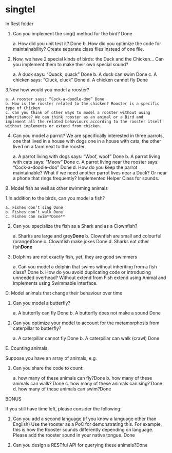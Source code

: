 # singtel
In Rest folder
1. Can you implement the sing() method for the bird? Done

    a. How did you unit test it? Done
    b. How did you optimize the code for maintainability? Create separate class files instead of one file.

2. Now, we have 2 special kinds of birds: the Duck and the Chicken... Can you implement them to make their own special sound?

    a. A duck says: “Quack, quack” Done
    b. A duck can swim Done
    c. A chicken says: “Cluck, cluck” Done
    d. A chicken cannot fly Done

3.Now how would you model a rooster?

    a. A rooster says: “Cock-a-doodle-doo” Done
    b. How is the rooster related to the chicken? Rooster is a specific type of Chicken
    c. Can you think of other ways to model a rooster without using inheritance? We can think rooster as an animal or a Bird and                implement all the related behaviours according to the rooster itself without implements or extend from chicken.

4. Can you model a parrot? We are specifically interested in three parrots, one that lived in a house with dogs one in a house with cats, the other lived on a farm next to the rooster.

    a. A parrot living with dogs says: “Woof, woof” Done
    b. A parrot living with cats says: “Meow” Done
    c. A parrot living near the rooster says: “Cock-a-doodle-doo” Done d. How do you keep the parrot maintainable? What if we need              another parrot lives near a Duck? Or near a phone that rings frequently? Implemented Helper Class for sounds.

B. Model fish as well as other swimming animals

1.In addition to the birds, can you model a fish?

    a. Fishes don’t sing Done
    b. Fishes don’t walk Done
    c. Fishes can swim**Done**

2. Can you specialize the fish as a Shark and as a Clownfish?

    a. Sharks are large and grey**Done**
    b. Clownfish are small and colourful (orange)Done
    c. Clownfish make jokes Done
    d. Sharks eat other fish**Done**

3. Dolphins are not exactly fish, yet, they are good swimmers

    a. Can you model a dolphin that swims without inheriting from a fish class? Done
    b. How do you avoid duplicating code or introducing unneeded overhead? Without extend from Fish extend using Animal and implements          using Swimmable interface.

D. Model animals that change their behaviour over time

1. Can you model a butterfly?

    a. A butterfly can fly Done 
    b. A butterfly does not make a sound Done

2. Can you optimize your model to account for the metamorphosis from caterpillar to butterfly?

    a. A caterpillar cannot fly Done
    b. A caterpillar can walk (crawl) Done

E. Counting animals

Suppose you have an array of animals, e.g.

1. Can you share the code to count:

    a. how many of these animals can fly?Done
    b. how many of these animals can walk? Done
    c. how many of these animals can sing? Done
    d. how many of these animals can swim?Done

BONUS

If you still have time left, please consider the following:

1. Can you add a second language (if you know a language other than English) Use the rooster as a PoC for demonstrating this. For           example, this is how the Rooster sounds differently depending on language. Please add the rooster sound in your native tongue. Done

2. Can you design a RESTful API for querying these animals?Done
